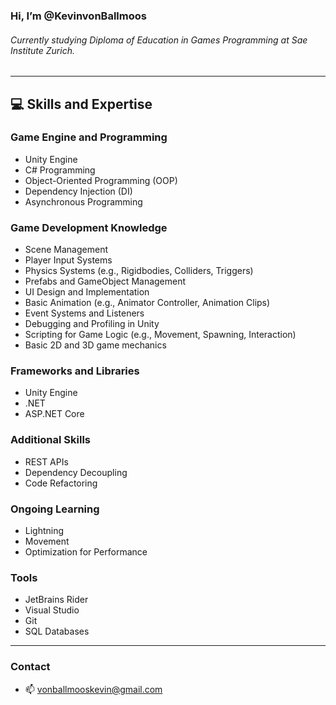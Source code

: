 ### Hi, I’m @KevinvonBallmoos
###### Currently studying Diploma of Education in Games Programming at Sae Institute Zurich.
---

## 💻 Skills and Expertise

### Game Engine and Programming
- Unity Engine
- C# Programming
- Object-Oriented Programming (OOP)
- Dependency Injection (DI)
- Asynchronous Programming

### Game Development Knowledge
- Scene Management
- Player Input Systems
- Physics Systems (e.g., Rigidbodies, Colliders, Triggers)
- Prefabs and GameObject Management
- UI Design and Implementation
- Basic Animation (e.g., Animator Controller, Animation Clips)
- Event Systems and Listeners
- Debugging and Profiling in Unity
- Scripting for Game Logic (e.g., Movement, Spawning, Interaction)
- Basic 2D and 3D game mechanics

### Frameworks and Libraries
- Unity Engine
- .NET
- ASP.NET Core

### Additional Skills
- REST APIs
- Dependency Decoupling
- Code Refactoring

### Ongoing Learning
- Lightning
- Movement
- Optimization for Performance

### Tools
- JetBrains Rider
- Visual Studio
- Git
- SQL Databases

---

### Contact
- 📫 vonballmooskevin@gmail.com

<!---
KevinvonBallmoos/KevinvonBallmoos is a ✨ special ✨ repository because its `README.md` (this file) appears on your GitHub profile.
You can click the Preview link to take a look at your changes.
--->
